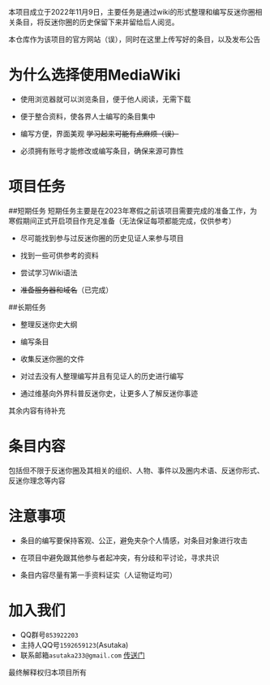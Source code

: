 本项目成立于2022年11月9日，主要任务是通过wiki的形式整理和编写反迷你圈相关条目，将反迷你圈的历史保留下来并留给后人阅览。

本仓库作为该项目的官方网站（误），同时在这里上传写好的条目，以及发布公告

# 为什么选择使用MediaWiki
- 使用浏览器就可以浏览条目，便于他人阅读，无需下载

- 便于整合资料，使各界人士编写的条目集中

- 编写方便，界面美观 ~~学习起来可能有点麻烦（误）~~

- 必须拥有账号才能修改或编写条目，确保来源可靠性

# 项目任务
##短期任务
短期任务主要是在2023年寒假之前该项目需要完成的准备工作，为寒假期间正式开启项目作充足准备（无法保证每项都能完成，仅供参考）

- 尽可能找到参与过反迷你圈的历史见证人来参与项目

- 找到一些可供参考的资料

- 尝试学习Wiki语法

- ~~准备服务器和域名~~（已完成）

##长期任务
- 整理反迷你史大纲

- 编写条目

- 收集反迷你圈的文件

- 对过去没有人整理编写并且有见证人的历史进行编写

- 通过维基向外界科普反迷你史，让更多人了解反迷你事迹

其余内容有待补充

# 条目内容
包括但不限于反迷你圈及其相关的组织、人物、事件以及圈内术语、反迷你形式、反迷你理念等内容

# 注意事项
- 条目的编写要保持客观、公正，避免夹杂个人情感，对条目对象进行攻击

- 在项目中避免跟其他参与者起冲突，有分歧和平讨论，寻求共识

- 条目内容尽量有第一手资料证实（人证物证均可）
# 加入我们
- QQ群号`853922203`
- 主持人QQ号`1592659123`(Asutaka)
- 联系邮箱`asutaka233@gmail.com`
[传送门](https://jq.qq.com/?_wv=1027&k=yTaCJPMO)

最终解释权归本项目所有